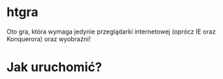 # htgra
Oto gra, która wymaga jedynie przeglądarki internetowej (oprócz IE oraz Konquerora) oraz wyobraźni!
# Jak uruchomić?
